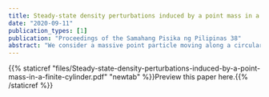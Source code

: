 ```yaml
---
title: Steady-state density perturbations induced by a point mass in a finite cylinder
date: "2020-09-11"
publication_types: [1]
publication: "Proceedings of the Samahang Pisika ng Pilipinas 38"
abstract: "We consider a massive point particle moving along a circular orbit, immersed in a finite cylindrical gaseous environment, as a model for astrophysical compact objects embedded in a gaseous disk. We compute, via a frequency-domain calculation, the density perturbation induced by the gravitational influence of the perturber as a first-approximation to the full hydrodynamical problem."
---
```

{{% staticref "files/Steady-state-density-perturbations-induced-by-a-point-mass-in-a-finite-cylinder.pdf" "newtab" %}}Preview this paper here.{{% /staticref %}}

